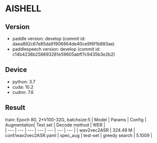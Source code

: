 # AISHELL

## Version

* paddle version: develop (commit id: daea892c67e85da91906864de40ce9f6f1b893ae)
* paddlespeech version: develop (commit id: c14b4238b256693281e59605abff7c9435b3e2b2)

## Device
* python: 3.7
* cuda: 10.2
* cudnn: 7.6

## Result
train: Epoch 80, 2*V100-32G, batchsize:5
| Model | Params | Config | Augmentation| Test set | Decode method | WER |  
| --- | --- | --- | --- | --- | --- | --- |
| wav2vec2ASR | 324.49 M | conf/wav2vec2ASR.yaml | spec_aug | test-set | greedy search | 5.1009 |  
